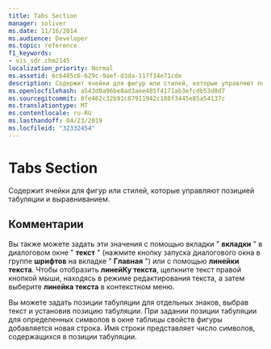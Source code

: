 ```yaml
---
title: Tabs Section
manager: soliver
ms.date: 11/16/2014
ms.audience: Developer
ms.topic: reference
f1_keywords:
- vis_sdr.chm2145
localization_priority: Normal
ms.assetid: 6c6485c6-629c-9aef-d3da-117f34e71cde
description: Содержит ячейки для фигур или стилей, которые управляют позицией табуляции и выравниванием.
ms.openlocfilehash: a543d0a96be8ad3aee485f4171ab3efcdb53d8d7
ms.sourcegitcommit: 8fe462c32b91c87911942c188f3445e85a54137c
ms.translationtype: MT
ms.contentlocale: ru-RU
ms.lasthandoff: 04/23/2019
ms.locfileid: "32332454"
---
```

# <a name="tabs-section"></a>Tabs Section

Содержит ячейки для фигур или стилей, которые управляют позицией табуляции и выравниванием.
  
## <a name="remarks"></a>Комментарии

Вы также можете задать эти значения с помощью вкладки " **вкладки** " в диалоговом окне " **текст** " (нажмите кнопку запуска диалогового окна в группе **шрифтов** на вкладке " **Главная** ") или с помощью **линейки текста**. Чтобы отобразить **линейКу текста**, щелкните текст правой кнопкой мыши, находясь в режиме редактирования текста, а затем выберите **линейка текста** в контекстном меню. 
  
Вы можете задать позиции табуляции для отдельных знаков, выбрав текст и установив позицию табуляции. При задании позиции табуляции для определенных символов в окне таблицы свойств фигуры добавляется новая строка. Имя строки представляет число символов, содержащихся в позиции табуляции.
  

